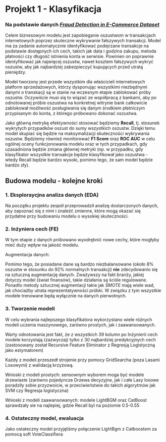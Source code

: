 # Projekt 1 - Klasyfikacja

### Na podstawie danych *[Fraud Detection in E-Commerce Dataset](https://www.kaggle.com/datasets/kevinvagan/fraud-detection-dataset)*

Celem biznesowym modelu jest zapobieganie oszustwom w transakcjach internetowych poprzez skuteczne wykrywanie fałszywych transakcji. Model ma za zadanie automatycznie identyfikować podejrzane transakcje na podstawie dostępnych ich cech, takich jak data i godzina zakupu, metoda płatności czy długość istnienia konta w serwisie. Powinien on poprawnie identyfikować jak najwięcej oszustw, nawet kosztem fałszywych wykryć oszustw, aby jak najbardziej zabezpieczyć kupujących przed utratą pieniędzy.

Model tworzony jest przede wszystkim dla właścicieli internetowych platform sprzedażowych, którzy dysponując wszystkimi niezbędnymi danymi o transkacji są w stanie na wczesnym etapie zablokować próby oszustw. Oczywiście musi się to wiązać ze współpracą z bankami, aby po odnotowanej próbie oszustwa na konkretnej witrynie bank całkowicie zablokował możliwość posługiwania się danym środkiem płatniczym przypisanym do konta, z którego próbowano dokonać oszustwa.

Jako główną metrykę efektywności stosować będziemy **Recall**, tj. stosunek wykrytych przypadków oszust do sumy wszystkich oszustw. Dzięki temu model skupiać się będzie na maksymalizacji skuteczności wykrywania oszustw. Będziemy również monitorować **F1 Score** oraz **ROC AUC** w celu ogólnej oceny funkcjonowania modelu oraz w tych przypadkach, gdy uzasadniona będzie zmiana głównej metryki (np. w przypadku, gdy klasyfikator wszystkie transakcje będzie klasyfikował jako oszustwa - wtedy Recall będzie bardzo wysoki, pomimo tego, że sam model będzie bardzo zły).

## Budowa modelu - kolejne kroki

### 1. Eksploraycjna analiza danych (EDA)

Na początku projektu zespół przeprowadził analizę dostarczonych danych, aby zapoznać się z nimi i znaleźć zmienne, które mogą okazać się przydatne przy budowaniu modelu o wysokiej skuteczności.

### 2. Inżyniera cech (FE)

W tym etapie z danych próbowano wyodrębnić nowe cechy, które mogłyby mieć duży wpływ na jakość modelu. 

Augmentacja danych:

Pomimo tego, że posiadane dane są bardzo niezbalansowane (około 8% oszustw w stosunku do 92% normalnych transakcji) **nie** zdecydowanio się na sztuczną augmentację danych. Zważywszy na fakt branży, jakiej dotyczy model (świat finansów), takie działania są ściśle regulowane. Ponadto metody sztucznej augmentacji takie jak *SMOTE* mają wiele wad, jak chociażby utrata reprezentatywności próbki. W związku z tym wszystkie modele trenowane będą wyłącznie na danych pierwotnych.

### 3. Tworzenie modeli

W celu wybrania najlepszego klasyfikatora wykorzystano wiele różnych modeli uczenia maszynowego, zarówno prostych, jak i zaawansowanych.

Warty odnotowania jest fakt, że z wszystkich 39 kolumn po Inżynierii cech modele korzystają (zazwyczaj) tylko z 30 najbardziej predykcyjnych cech (zastosowany został Recursive Feature Eliminator z Regresją Logistyczną jako estymatorem)

Każdy z modeli przeszedł strojenie przy pomocy GridSearcha (poza Lasami Losowymi) z walidacją krzyżową.

Wnioski z modeli prostych: sensownym wyborem moga być modele drzewiaste (zarówno pojedyncze Drzewa decyzyjne, jak i całe Lasy losowe poradziły sobie przyzwoicie, w przeciwieństwie do takich algorytmów jak SVM czy Regresja logistyczna)

Wnioski z modeli zaawansowanych: modele LightBGM oraz CatBoost sprawdzały sie na najlepiej, gdzie Recall byl na poziomie 0.5-0.55

### 4. Ostateczny model, ewaluacja

Jako ostateczny model przyjęliśmy połączenie LightBgm z Catboostem za pomocą soft VoteClassifiera




